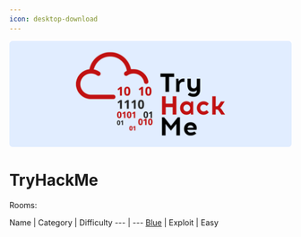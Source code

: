 ```yaml
---
icon: desktop-download
---
```

![](/static/headers/thm.png)

# TryHackMe

Rooms:

Name   | Category    | Difficulty
---    | ---
[Blue](blue.md) | Exploit | Easy